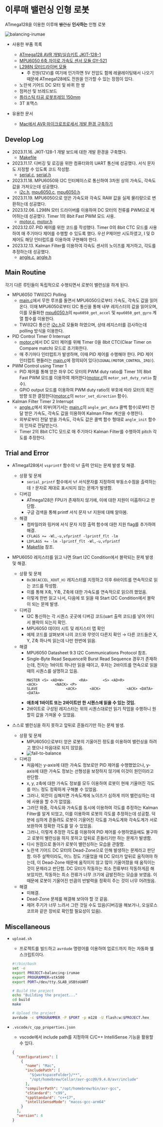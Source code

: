# 이루매 밸런싱 인형 로봇

ATmega128을 이용한 이루매 ~~밸런싱~~ **인사하는** 인형 로봇

![balancing-irumae](./docs/images/balancing-irumae.png)

- 사용한 부품 목록
  - [ATmega128 AVR 개발/실습키트 JKIT-128-1](https://www.devicemart.co.kr/goods/view?no=1059759)
  - [MPU6050 6축 자이로 가속도 센서 모듈 GY-521](https://www.devicemart.co.kr/goods/view?no=1247052)
  - [L298N 모터드라이버 모듈](https://www.devicemart.co.kr/goods/view?no=1278835)
    - 주 전원(12V)를 여기에 인가하면 5V 전압도 함께 레귤레이팅돼서 나오기 때문에 ATmega128에도 전원을 인가할 수 있는 장점이 있다.
  - 노란색 기어드 DC 모터 및 바퀴 한 쌍
  - 점퍼선 및 브레드보드
  - [플라스틱 타공 로봇프레임 150mm](https://www.devicemart.co.kr/goods/view?no=1342467)
  - 3T 포맥스

- 유용한 문서
  - [Mac에서 AVR 마이크로프로세서 개발 환경 구축하기](./docs/build-environment-on-mac.md)

## Develop Log

- 2023.11.16. JKIT-128-1 개발 보드에 대한 개발 환경을 구축했다.
  - [Makefile](./build/Makefile)
- 2023.11.17. 디버깅 및 로깅을 위한 컴퓨터와의 UART 통신에 성공했다. 서식 문자도 지정할 수 있도록 코드 작성함.
  - [serial.c](./src/serial.c), [serial.h](./src/serial.h)
- 2023.11.18. MPU6050와 I2C 인터페이스로 통신하여 3차원 상의 가속도, 각속도 값을 가져오는데 성공했다.
  - [i2c.h](./src/i2c.h), [mpu6050.c](./src/mpu6050.c), [mpu6050.h](./src/mpu6050.h)
- 2023.11.19. MPU6050으로 얻은 가속도와 각속도 RAW 값을 실제 물리량으로 변환하는데 성공했다.
- 2023.12.06. L298N 모터 드라이버를 이용하여 DC 모터의 전류를 PWM으로 제어하는데 성공했다. Timer 1의 8bit Fast PWM 모드 사용.
  - [motor.c](./src/motor.c), [motor.h](./src/motor.h)
- 2023.12.07. PID 제어를 위한 코드를 작성했다. Timer 0의 8bit CTC 모드를 사용하여 매 주기마다 제어를 수행할 수 있도록 했다. 우선 P제어만 시도하였고, I 및 D 제어도 해당 인터럽트를 이용하여 구현해야 한다.
- 2023.12.13. Kalman Filter를 이용하여 각속도 센서의 노이즈를 제거하고, 각도를 추정하는데 성공했다.
  - [angle.c](./src/angle.c), [angle.h](./src/angle.h)

## Main Routine

각기 다른 루틴들이 독립적으로 수행되면서 로봇이 밸런싱을 하게 된다.

- MPU6050 TWI(I2C) Polling
  - [main.c](./src/main.c)에서 무한 루프를 돌면서 MPU6050으로부터 가속도, 각속도 값을 읽어온다. 이때 MPU6050로부터 I2C 통신을 통해 내부 레지스터의 값을 읽어오며, 이를 모듈화한 [mpu6050.h](./src/mpu6050.h)의 `mpu6050_get_accel` 및 `mpu6050_get_gyro` 계열 함수를 이용한다.
  - TWI(I2C) 통신은 [i2c.h](./src/i2c.h)로 모듈화 하였으며, 상태 레지스터를 검사하는데 polling 방식을 이용한다.
- PID Control Timer 0 Interrupt
  - [motor.c](./src/motor.c)에서 DC 모터 제어를 위해 Timer 0을 8bit CTC(Clear Timer on Compare match) 모드로 초기화한다.
  - 매 주기마다 인터럽트가 발생하며, 이때 PID 제어를 수행해야 한다. PID 제어 인터럽트 핸들러는 [main.c](./src/main.c)에 정의되어 있다(`SIGNAL(MOTOR_CONTROL_IRQ)`).
- PWM Control using Timer 1
  - PID 제어를 통해 얻은 좌우 DC 모터의 PWM duty ratio를 Timer 1의 8bit Fast PWM 모드를 이용하여 제어한다([motor.c](./src/motor.c)의 `motor_set_duty_ratio` 함수).
  - GPIO output 모드를 이용하여 PWM duty ratio의 부호에 따라 모터의 회전 방향 또한 결정한다([motor.c](./src/motor.c)의 `motor_set_direction` 함수).
- Kalman Filter Timer 2 Interrupt
  - [angle.c](./src/angle.c)에서 외부(여기서는 [main.c](./src/main.c)의 `angle_get_data` 콜백 함수)로부터 전달 받은 가속도, 각속도 값을 이용하여 Kalman Filter 계산을 수행한다.
  - 외부로부터 전달 받을 가속도, 각속도 값은 콜백 함수 형태로 `angle_init` 함수의 인자로 전달받는다.
  - Timer 2의 8bit CTC 모드로 매 주기마다 Kalman Filter를 수행하여 pitch 각도를 추정한다.

## Trial and Error

- ATmega128에서 `vsprintf` 함수의 `%f` 출력 안되는 문제 발생 및 해결.
  - 상황 및 문제
    - `serial_printf` 함수에서 `%f` 서식문자를 지정하여 부동소수점을 출력하는데 `?` 문자로 제대로 표시되지 않는 문제가 발생함.
  - 디버깅
    - ATmega128은 FPU가 존재하지 않기에, 이에 대한 지원이 미흡하다고 판단함.
    - 구글 검색을 통해 printf 서식 문자 `%f` 지원에 대해 알아봄.
  - 해결
    - 컴파일러와 링커에 서식 문자 지정 출력 함수에 대한 지원 flag를 추가하여 해결.
    - `CFLAGS += -Wl,-u,vfprintf -lprintf_flt -lm`
    - `LDFLAGS += -lm -lprintf_flt -Wl,-u,vfprintf`
    - [Makefile](./build/Makefile) 참조.

- MPU6050 레지스터를 읽고 나면 Start I2C Condition에서 블락되는 문제 발생 및 해결.
  - 상황 및 문제
    - `0x3B(ACCEL_XOUT_H)` 레지스터를 지정하고 이후 6바이트를 연속적으로 읽는 코드를 작성함.
    - 이를 통해 X축, Y축, Z축에 대한 가속도를 연속적으로 읽으려 했었음.
    - 이렇게 한번 읽고 나서, 다음에 또 읽을 때 Start I2C Condition에서 블락이 되는 문제 발생.
  - 디버깅
    - I2C 통신하는 각 시퀀스 곳곳에 디버깅 코드(uart 출력 코드)를 넣어 어디서 블락이 되는지 확인.
    - MPU6050 데이터 시트 및 레지스터 맵 확인
    - 예제 코드를 살펴보며 나의 코드와 무엇이 다른지 확인 → 다른 코드들은 X, Y, Z축 하나씩 읽는데 나만 한번에 읽음.
  - 해결
    - MPU6050 Datasheet 9.3 I2C Communications Protocol 참조.
    - Single-Byte Read Sequence와 Burst Read Sequence 경우가 존재하는데, 전자는 1바이트 하나만 읽을 때이고, 후자는 2바이트를 연속으로 읽을 때의 시퀀스를 설명하고 있음.
      ```
      MASTER <S> <AD+W>       <RA>       <S> <AD+R>              <ACK>        <NACK> <P>
      SLAVE             <ACK>      <ACK>            <ACK> <DATA>       <DATA>
      ```
    - **애초에 1바이트 또는 2바이트만 한 시퀀스에 읽을 수 있는 것임.**
    - 2바이트로 구성된 레지스터는 위의 시퀀스대로만 읽기 작업을 수행하니 원할히 값을 가져올 수 있었음.

- 스스로 밸런싱을 하지 못하고 앞뒤로 흔들리기만 하는 문제 발생.
  - 상황 및 문제
    - MPU6050으로부터 얻은 로봇의 기울어진 정도를 이용하여 밸런싱을 하려고 했으나 마음대로 되지 않았음.
    - ![fail-to-balance](./docs/images/fail-to-balance.gif)
  - 디버깅
    - 처음에는 y-axis에 대한 가속도 정보로만 PID 제어를 수행했었으나, y-axis에 대한 가속도 정보는 선형성을 보장하지 않기에 이것이 원인이라고 판단함.
    - x, y, z축에 대한 가속도 정보를 모두 이용하여 로봇이 현재 기울어진 각도를 어느 정도 정확하게 구해볼 수 있었음.
    - 그러나, 외란이 심해지면 가속도계에 노이즈가 심하게 끼어 밸런싱하는 데에 사용을 할 수가 없었음.
    - 그러던 와중, 각속도와 가속도를 동시에 이용하여 각도를 추정하는 Kalman Filter를 알게 되었고, 이를 이용하여 로봇의 각도를 추정하는데 성공함. 덕분에 심하게 흔들려도 로봇이 기울어진 각도를 가속도계와 각속도계가 서로 보완하여 정확한 각도를 알 수 있었음.
    - 그러나, 이렇게 추정한 각도를 이용하여 PID 제어를 수행하였음에도 불구하고 로봇이 밸런싱을 하지 못하고 앞뒤로 흔들리기만 하는 문제가 발생함.
    - 다시 원점으로 돌아가 로봇이 밸런싱하는 모습을 관찰함.
    - 노란색 기어드 DC 모터의 Dead-Zone으로 인해 발생하는 문제라고 판단함. 아주 살짝이라도, 어느 정도 기울었을 때 DC 모터가 앞뒤로 움직여야 하는데, 이 Dead-Zone 때문에 움직이지 않고 많이 기울어졌을 때 움직이는 것이 문제라고 판단함. DC 모터가 작동하는 최소 전류부터 작동하게끔 해보았지만, 작동하는 최소 전류가 너무 크기에 급발진하는 모습을 보였음. 이 때문에 로봇이 기울어진 만큼의 반발력을 정확히 주는 것이 너무 어려웠음.
  - 해결
    - 미해결.
    - Dead-Zone 문제를 해결해 보아야 할 것 같음.
    - 제어 주기가 너무 느려서 그런 것일 수도 있음(디버깅을 해보거나, 오실로스코프와 같은 장비로 확인할 필요성이 있음).

## Miscellaneous

- `upload.sh`

  - 프로젝트를 빌드하고 `avrdude` 명령어를 이용하여 업로드까지 하는 자동화 쉘 스크립트이다.

  ```sh
  #!/bin/bash
  set -e
  export PROJECT=balancing-irumae
  export PROGRAMMER=stk500
  export PORT=/dev/tty.SLAB_USBtoUART

  # Build the project
  echo "Building the project..."
  cd build
  make

  # Upload the project
  avrdude -c $PROGRAMMER -P $PORT -p m128 -U flash:w:$PROJECT.hex
  ```

- `.vscode/c_cpp_properties.json`

  - vscode에서 include path를 지정하여 C/C++ IntelliSense 기능을 활용할 수 있다.

  ```json
  {
    "configurations": [
      {
        "name": "Mac",
        "includePath": [
          "${workspaceFolder}/**",
          "/opt/homebrew/Cellar/avr-gcc@9/9.4.0/avr/include"
        ],
        "compilerPath": "/opt/homebrew/bin/avr-gcc",
        "cStandard": "c99",
        "cppStandard": "c++17",
        "intelliSenseMode": "macos-gcc-arm64"
      }
    ],
    "version": 4
  }
  ```
